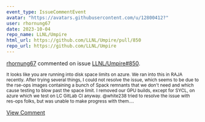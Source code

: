 ```yaml
---
event_type: IssueCommentEvent
avatar: "https://avatars.githubusercontent.com/u/12800412?"
user: rhornung67
date: 2023-10-04
repo_name: LLNL/Umpire
html_url: https://github.com/LLNL/Umpire/pull/850
repo_url: https://github.com/LLNL/Umpire
---
```


<a href='https://github.com/rhornung67' target='_blank'>rhornung67</a> commented on issue <a href='https://github.com/LLNL/Umpire/pull/850' target='_blank'>LLNL/Umpire#850</a>.

<small>It looks like you are running into disk space limits on azure. We ran into this in RAJA recently. After trying several things, I could not resolve the issue, which seems to be due to the rse-ops images containing a bunch of Spack remnants that we don't need and which cause testing to blow past the space limit. I removed our GPU builds, except for SYCL, on azure which we test on LC GitLab CI anyway. @white238 tried to resolve the issue with res-ops folks, but was unable to make progress with them....</small>

<a href='https://github.com/LLNL/Umpire/pull/850' target='_blank'>View Comment</a>